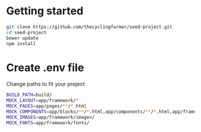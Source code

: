 # Getting started

```bash
git clone https://github.com/thecyclingfarmer/seed-project.git
cd seed-project
bower update
npm install
```
# Create .env file
Change paths to fit your project

```bash
BUILD_PATH=build/
MOCK_LAYOUT=app/framework/*
MOCK_PAGES=app/pages/**/*.html
MOCK_COMPONENTS=app/blocks/**/*.html,app/components/**/*.html,app/framework/areas/**/*.html
MOCK_IMAGES=app/framework/images/
MOCK_FONTS=app/framework/fonts/
```
